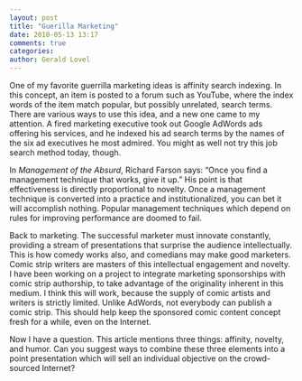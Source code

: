 ```yaml
---
layout: post
title: "Guerilla Marketing"
date: 2010-05-13 13:17
comments: true
categories: 
author: Gerald Lovel
---
```

One of my favorite guerrilla marketing ideas is affinity search indexing.  In this concept, an item is posted to a forum such as YouTube, where the index words of the item match popular, but possibly unrelated, search terms. There are various ways to use this idea, and a new one came to my attention.  A fired marketing executive took out Google AdWords ads offering his services, and he indexed his ad search terms by the names of the six ad executives he most admired. You might as well not try this job search method today, though.
<!--more-->
In _Management of the Absurd_, Richard Farson says: “Once you find a management technique that works, give it up.” His point is that effectiveness is directly proportional to novelty. Once a management technique is converted into a practice and institutionalized, you can bet it will accomplish nothing. Popular management techniques which depend on rules for improving performance are doomed to fail.

Back to marketing. The successful marketer must innovate constantly, providing a stream of presentations that surprise the audience intellectually. This is how comedy works also, and comedians may make good marketers. Comic strip writers are masters of this intellectual engagement and novelty.  I have been working on a project to integrate marketing sponsorships with comic strip authorship, to take advantage of the originality inherent in this medium. I think this will work, because the supply of comic artists and writers is strictly limited. Unlike AdWords, not everybody can publish a comic strip. This should help keep the sponsored comic content concept fresh for a while, even on the Internet.

Now I have a question. This article mentions three things: affinity, novelty, and humor. Can you suggest ways to combine these three elements into a point presentation which will sell an individual objective on the crowd-sourced Internet?